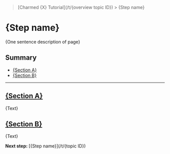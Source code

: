> [Charmed {X} Tutorial](/t/{overview topic ID}) > {Step name}

# {Step name}

{One sentence description of page}

## Summary
<!-- You can omit the Summary if there is only 1 section, or the page is very short -->
* [{Section A}](#heading--{section-a})
* [{Section B}](#heading--{section-b})

---

<a href="#heading--{section-a}"><h2 id="heading--{section-a}"> {Section A} </h2></a>

{Text}

<a href="#heading--{section-b}"><h2 id="heading--{section-b}"> {Section B} </h2></a>

{Text}

**Next step:** [{Step name}](/t/{topic ID})
